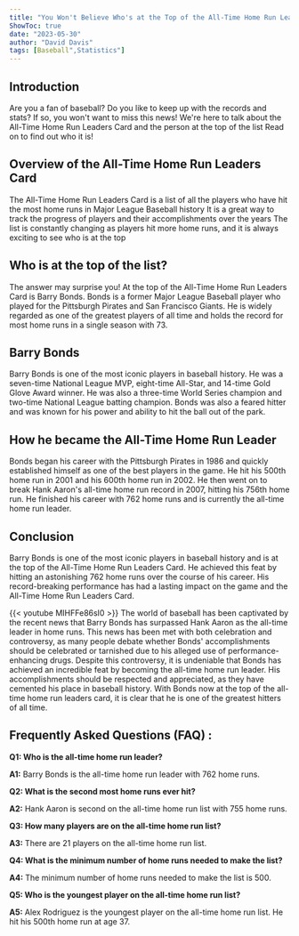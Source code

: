 ```yaml
---
title: "You Won't Believe Who's at the Top of the All-Time Home Run Leaders Card!"
ShowToc: true 
date: "2023-05-30"
author: "David Davis" 
tags: [Baseball",Statistics"]
---
```

## Introduction
Are you a fan of baseball? Do you like to keep up with the records and stats? If so, you won't want to miss this news! We're here to talk about the All-Time Home Run Leaders Card and the person at the top of the list Read on to find out who it is! 

## Overview of the All-Time Home Run Leaders Card
The All-Time Home Run Leaders Card is a list of all the players who have hit the most home runs in Major League Baseball history It is a great way to track the progress of players and their accomplishments over the years The list is constantly changing as players hit more home runs, and it is always exciting to see who is at the top 

## Who is at the top of the list?
The answer may surprise you! At the top of the All-Time Home Run Leaders Card is Barry Bonds. Bonds is a former Major League Baseball player who played for the Pittsburgh Pirates and San Francisco Giants. He is widely regarded as one of the greatest players of all time and holds the record for most home runs in a single season with 73. 

## Barry Bonds
Barry Bonds is one of the most iconic players in baseball history. He was a seven-time National League MVP, eight-time All-Star, and 14-time Gold Glove Award winner. He was also a three-time World Series champion and two-time National League batting champion. Bonds was also a feared hitter and was known for his power and ability to hit the ball out of the park. 

## How he became the All-Time Home Run Leader
Bonds began his career with the Pittsburgh Pirates in 1986 and quickly established himself as one of the best players in the game. He hit his 500th home run in 2001 and his 600th home run in 2002. He then went on to break Hank Aaron's all-time home run record in 2007, hitting his 756th home run. He finished his career with 762 home runs and is currently the all-time home run leader. 

## Conclusion
Barry Bonds is one of the most iconic players in baseball history and is at the top of the All-Time Home Run Leaders Card. He achieved this feat by hitting an astonishing 762 home runs over the course of his career. His record-breaking performance has had a lasting impact on the game and the All-Time Home Run Leaders Card.

{{< youtube MIHFFe86sI0 >}} 
The world of baseball has been captivated by the recent news that Barry Bonds has surpassed Hank Aaron as the all-time leader in home runs. This news has been met with both celebration and controversy, as many people debate whether Bonds' accomplishments should be celebrated or tarnished due to his alleged use of performance-enhancing drugs. Despite this controversy, it is undeniable that Bonds has achieved an incredible feat by becoming the all-time home run leader. His accomplishments should be respected and appreciated, as they have cemented his place in baseball history. With Bonds now at the top of the all-time home run leaders card, it is clear that he is one of the greatest hitters of all time.

## Frequently Asked Questions (FAQ) :
**Q1: Who is the all-time home run leader?**

**A1:** Barry Bonds is the all-time home run leader with 762 home runs.

**Q2: What is the second most home runs ever hit?**

**A2:** Hank Aaron is second on the all-time home run list with 755 home runs.

**Q3: How many players are on the all-time home run list?**

**A3:** There are 21 players on the all-time home run list.

**Q4: What is the minimum number of home runs needed to make the list?**

**A4:** The minimum number of home runs needed to make the list is 500.

**Q5: Who is the youngest player on the all-time home run list?**

**A5:** Alex Rodriguez is the youngest player on the all-time home run list. He hit his 500th home run at age 37.




